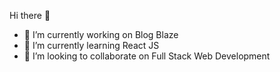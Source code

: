 Hi there 👋

- 🔭 I’m currently working on Blog Blaze
- 🌱 I’m currently learning React JS
- 👯 I’m looking to collaborate on Full Stack Web Development
<!--- 🤔 I’m looking for help with ...
- 💬 Ask me about ...
- 📫 How to reach me: ...
- 😄 Pronouns: ...
- ⚡ Fun fact: ...
-->
